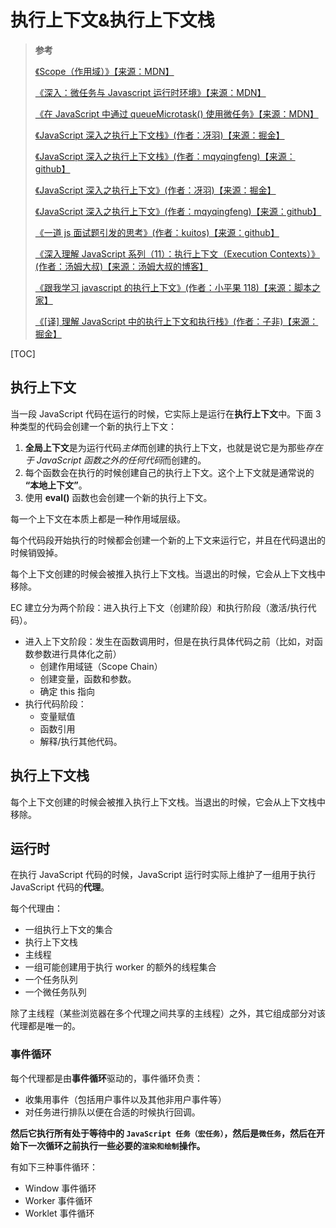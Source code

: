 <!--
 * @Author: yaohebin
 * @Date: 2021-01-15 11:10:28
 * @LastEditTime: 2022-07-09 18:17:46
 * @LastEditors: yaohebin
 * @Description: 执行上下文&执行上下文栈
-->
# 执行上下文&执行上下文栈

> **参考**
>
> [《Scope（作用域）》【来源：MDN】](https://developer.mozilla.org/zh-CN/docs/Glossary/Scope)
>
> [《深入：微任务与 Javascript 运行时环境》【来源：MDN】](https://developer.mozilla.org/zh-CN/docs/Web/API/HTML_DOM_API/Microtask_guide/In_depth)
>
> [《在 JavaScript 中通过 queueMicrotask() 使用微任务》【来源：MDN】](https://developer.mozilla.org/zh-CN/docs/Web/API/HTML_DOM_API/Microtask_guide)
>
> [《JavaScript 深入之执行上下文栈》(作者：冴羽)【来源：掘金】](https://juejin.cn/post/6844903473301946381)
>
> [《JavaScript 深入之执行上下文栈》(作者：mqyqingfeng)【来源：github】](https://github.com/mqyqingfeng/Blog/issues/4)
>
> [《JavaScript 深入之执行上下文》(作者：冴羽)【来源：掘金】](https://juejin.cn/post/6844903474027560968)
>
> [《JavaScript 深入之执行上下文》(作者：mqyqingfeng)【来源：github】](https://github.com/mqyqingfeng/Blog/issues/8)
>
> [《一道 js 面试题引发的思考》(作者：kuitos)【来源：github】](https://github.com/kuitos/kuitos.github.io/issues/18)
>
> [《深入理解 JavaScript 系列（11）：执行上下文（Execution Contexts）》(作者：汤姆大叔)【来源：汤姆大叔的博客】](https://www.cnblogs.com/TomXu/archive/2012/01/13/2308101.html)
>
> [《跟我学习 javascript 的执行上下文》(作者：小平果 118)【来源：脚本之家】](https://www.jb51.net/article/75032.htm)
>
> [《[译] 理解 JavaScript 中的执行上下文和执行栈》(作者：子非)【来源：掘金】](https://juejin.cn/post/6844903682283143181)

[TOC]

## 执行上下文

当一段 JavaScript 代码在运行的时候，它实际上是运行在**执行上下文**中。下面 3 种类型的代码会创建一个新的执行上下文：

1. **全局上下文**是为运行代码*主体*而创建的执行上下文，也就是说它是为那些*存在于 JavaScript 函数之外的任何代码*而创建的。
2. 每个函数会在执行的时候创建自己的执行上下文。这个上下文就是通常说的 **“本地上下文”**。
3. 使用 **eval()** 函数也会创建一个新的执行上下文。

每一个上下文在本质上都是一种作用域层级。

每个代码段开始执行的时候都会创建一个新的上下文来运行它，并且在代码退出的时候销毁掉。

每个上下文创建的时候会被推入执行上下文栈。当退出的时候，它会从上下文栈中移除。

EC 建立分为两个阶段：进入执行上下文（创建阶段）和执行阶段（激活/执行代码）。

- 进入上下文阶段：发生在函数调用时，但是在执行具体代码之前（比如，对函数参数进行具体化之前）
  - 创建作用域链（Scope Chain）
  - 创建变量，函数和参数。
  - 确定 this 指向
- 执行代码阶段：
  - 变量赋值
  - 函数引用
  - 解释/执行其他代码。

## 执行上下文栈

每个上下文创建的时候会被推入执行上下文栈。当退出的时候，它会从上下文栈中移除。

## 运行时

在执行 JavaScript 代码的时候，JavaScript 运行时实际上维护了一组用于执行 JavaScript 代码的**代理**。

每个代理由：

- 一组执行上下文的集合
- 执行上下文栈
- 主线程
- 一组可能创建用于执行 worker 的额外的线程集合
- 一个任务队列
- 一个微任务队列

除了主线程（某些浏览器在多个代理之间共享的主线程）之外，其它组成部分对该代理都是唯一的。

### 事件循环

每个代理都是由**事件循环**驱动的，事件循环负责：

- 收集用事件（包括用户事件以及其他非用户事件等）
- 对任务进行排队以便在合适的时候执行回调。

**然后它执行所有处于等待中的 `JavaScript 任务（宏任务）`，然后是`微任务`，然后在开始下一次循环之前执行一些必要的`渲染和绘制`操作。**

有如下三种事件循环：

- Window 事件循环
- Worker 事件循环
- Worklet 事件循环
